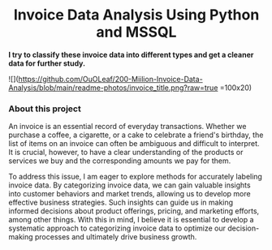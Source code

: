 <h1 align="center"> Invoice Data Analysis Using Python and MSSQL </h1>

**I try to classify these invoice data into different types and get a cleaner data for further study.**

![](https://github.com/OuOLeaf/200-Miilion-Invoice-Data-Analysis/blob/main/readme-photos/invoice_title.png?raw=true =100x20)

### About this project
An invoice is an essential record of everyday transactions. Whether we purchase a coffee, a cigarette, or a cake to celebrate a friend's birthday, the list of items on an invoice can often be ambiguous and difficult to interpret. It is crucial, however, to have a clear understanding of the products or services we buy and the corresponding amounts we pay for them.

To address this issue, I am eager to explore methods for accurately labeling invoice data. By categorizing invoice data, we can gain valuable insights into customer behaviors and market trends, allowing us to develop more effective business strategies. Such insights can guide us in making informed decisions about product offerings, pricing, and marketing efforts, among other things. With this in mind, I believe it is essential to develop a systematic approach to categorizing invoice data to optimize our decision-making processes and ultimately drive business growth.
